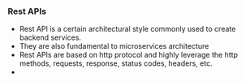 ### Rest APIs

- Rest API is a certain architectural style commonly used to create backend services. 
- They are also fundamental to microservices architecture
- Rest APIs are based on http protocol and highly leverage the http methods, requests, response, status codes, headers, etc.
- 